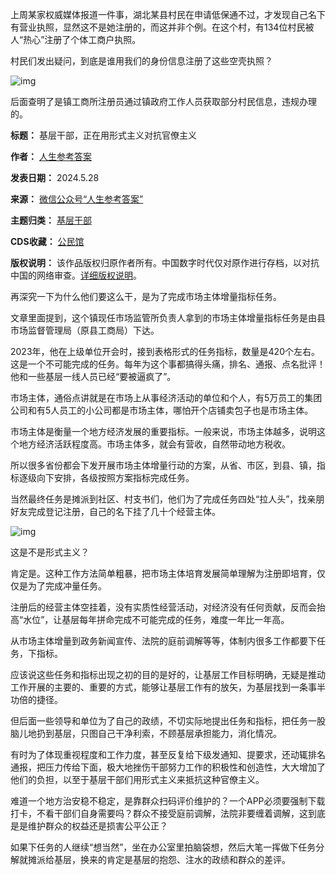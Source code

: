 上周某家权威媒体报道一件事，湖北某县村民在申请低保通不过，才发现自己名下有营业执照，显然这不是她注册的，而这并非个例。在这个村，有134位村民被人“热心”注册了个体工商户执照。


村民们发出疑问，到底是谁用我们的身份信息注册了这些空壳执照？


![img](https://chinadigitaltimes.net/chinese/files/2024/05/5bf7465a4256fb872c9f4c0d5fc6b6b286-576x1024-1.jpg)


后面查明了是镇工商所注册员通过镇政府工作人员获取部分村民信息，违规办理的。




**标题：** 基层干部，正在用形式主义对抗官僚主义  

**作者：** [人生参考答案](https://chinadigitaltimes.net/space/人生参考答案)  

**发表日期：** 2024.5.28  

**来源：** [微信公众号“人生参考答案”](https://web.archive.org/web/20240528144724/https://mp.weixin.qq.com/s/DMqC9bSMGEaKlGwb0vMR3w)  

**主题归类：** [基层干部](https://chinadigitaltimes.net/space/基层干部)  

**CDS收藏：** [公民馆](https://chinadigitaltimes.net/space/%E5%85%AC%E6%B0%91%E9%A6%86)  

**版权说明：** 该作品版权归原作者所有。中国数字时代仅对原作进行存档，以对抗中国的网络审查。[详细版权说明](https://chinadigitaltimes.net/chinese/copyright)。


再深究一下为什么他们要这么干，是为了完成市场主体增量指标任务。


文章里面提到，这个镇现任市场监管所负责人拿到的市场主体增量指标任务是由县市场监督管理局（原县工商局）下达。


2023年，他在上级单位开会时，接到表格形式的任务指标，数量是420个左右。这是一个不可能完成的任务。每年为这个事都搞得头痛，排名、通报、点名批评！他和一些基层一线人员已经“要被逼疯了”。


市场主体，通俗点讲就是在市场上从事经济活动的单位和个人，有5万员工的集团公司和有5人员工的小公司都是市场主体，哪怕开个店铺卖包子也是市场主体。


市场主体是衡量一个地方经济发展的重要指标。一般来说，市场主体越多，说明这个地方经济活跃程度高。市场主体多，就会有营收，自然带动地方税收。


所以很多省份都会下发开展市场主体增量行动的方案，从省、市区，到县、镇，指标逐级向下安排，各级按照方案指标完成任务。


当然最终任务是摊派到社区、村支书们，他们为了完成任务四处“拉人头”，找亲朋好友完成登记注册，自己的名下挂了几十个经营主体。


![img](https://chinadigitaltimes.net/chinese/files/2024/05/截屏2024-05-28-16.48.09.png)


这是不是形式主义？


肯定是。这种工作方法简单粗暴，把市场主体培育发展简单理解为注册即培育，仅仅是为了完成冲量任务。


注册后的经营主体空挂着，没有实质性经营活动，对经济没有任何贡献，反而会抬高“水位”，让基层每年拼命完成不可能完成的任务，难度一年比一年高。


从市场主体增量到政务新闻宣传、法院的庭前调解等等，体制内很多工作都要下任务，下指标。


应该说这些任务和指标出现之初的目的是好的，让基层工作目标明确，无疑是推动工作开展的主要的、重要的方式，能够让基层工作有的放矢，为基层找到一条事半功倍的捷径。


但后面一些领导和单位为了自己的政绩，不切实际地提出任务和指标，把任务一股脑儿地扔到基层，只图自己干净利索，不顾基层承担能力，消化情况。


有时为了体现重视程度和工作力度，甚至反复给下级发通知、提要求，还动辄排名通报，把压力传给下面，极大地挫伤干部努力工作的积极性和创造性，大大增加了他们的负担，以至于基层干部们用形式主义来抵抗这种官僚主义。


难道一个地方治安稳不稳定，是靠群众扫码评价维护的？一个APP必须要强制下载打卡，不看干部们自身需要吗？群众不接受庭前调解，法院非要缠着调解，这到底是是维护群众的权益还是损害公平公正？


如果下任务的人继续“想当然”，坐在办公室里拍脑袋想，然后大笔一挥做下任务分解就摊派给基层，换来的肯定是基层的抱怨、注水的政绩和群众的差评。

